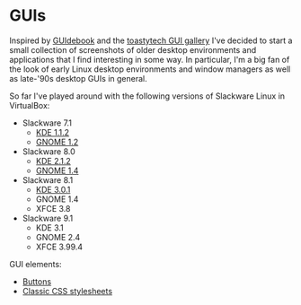 # GUIs
Inspired by [GUIdebook](https://guidebookgallery.org) and the [toastytech GUI gallery](http://toastytech.com/guis/index.html) I've decided to start a small collection of screenshots of older desktop environments and applications that I find interesting in some way. In particular, I'm a big fan of the look of early Linux desktop environments and window managers as well as late-'90s desktop GUIs in general.

So far I've played around with the following versions of Slackware Linux in VirtualBox:

* Slackware 7.1
	* [KDE 1.1.2](guis/kde-1.1.2/screenshots.md)
	* [GNOME 1.2](guis/gnome-1.2/screenshots.md)
* Slackware 8.0
	* [KDE 2.1.2](guis/kde-2.1.2/screenshots.md)
	* [GNOME 1.4](guis/gnome-1.4/screenshots.md)
* Slackware 8.1
	* [KDE 3.0.1](guis/kde-3.0.1/screenshots.md)
	* GNOME 1.4
	* XFCE 3.8
* Slackware 9.1
	* KDE 3.1
	* GNOME 2.4
	* XFCE 3.99.4

GUI elements:

* [Buttons](guis/buttons/index.md)
* [Classic CSS stylesheets](https://nielssp.github.io/classic-stylesheets/)
